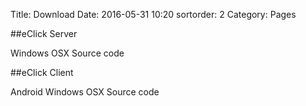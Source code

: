 Title: Download
Date: 2016-05-31 10:20
sortorder: 2
Category: Pages

##eClick Server

Windows
OSX
Source code 

##eClick Client

Android
Windows
OSX
Source code